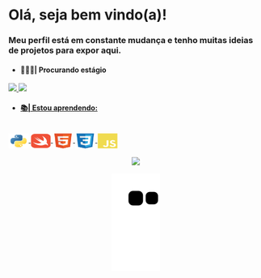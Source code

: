 <h1> Olá, seja bem vindo(a)! </h1>
<h3>  Meu perfil está em constante mudança e tenho muitas ideias de projetos para expor aqui. </h3>

- <h4> 👨🏽‍💻| Procurando estágio </h4>

<div>
  <a href="https://github.com/rherik">
  <img height="160em" src="https://github-readme-stats.vercel.app/api?username=rherik&show_icons=true&theme=vision-friendly-dark&include_all_commits=true&count_private=true"/>
  <img height="160em" src="https://github-readme-stats.vercel.app/api/top-langs/?username=rherik&layout=compact&langs_count=7&theme=vision-friendly-dark"/>
</div>
  

  
  - <h4> 📚| Estou aprendendo:</h4>
<div style="display: inline_block"><br>
<img align="center" alt="Python" height="30" width="40" src="https://raw.githubusercontent.com/devicons/devicon/master/icons/python/python-original.svg">
  <img align="center" alt="Swift" height="30" width="40" src="https://raw.githubusercontent.com/devicons/devicon/master/icons/swift/swift-original.svg">
  <img align="center" alt="HTML" height="30" width="40" src="https://raw.githubusercontent.com/devicons/devicon/master/icons/html5/html5-original.svg">
  <img align="center" alt="CSS" height="30" width="40" src="https://raw.githubusercontent.com/devicons/devicon/master/icons/css3/css3-original.svg">
  <img align="center" alt="Js" height="30" width="40" src="https://raw.githubusercontent.com/devicons/devicon/master/icons/javascript/javascript-plain.svg">
</div>


 <br>
<div  align="center"> 
  <a href="https://www.linkedin.com/in/herik-cunha-46576b192/" target="_blank"><img src="https://img.shields.io/badge/-LinkedIn-%230077B5?style=for-the-badge&logo=linkedin&logoColor=white" target="_blank"></a> 
  
  ![Snake animation](https://github.com/rherik/rherik/blob/output/github-contribution-grid-snake.svg)
  
</div>
